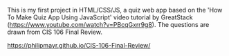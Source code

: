 This is my first project in HTML/CSS/JS, a quiz web app based on the 'How To Make Quiz App Using JavaScript' video tutorial by GreatStack (https://www.youtube.com/watch?v=PBcqGxrr9g8). The questions are drawn from CIS 106 Final Review.

https://philipmayr.github.io/CIS-106-Final-Review/
